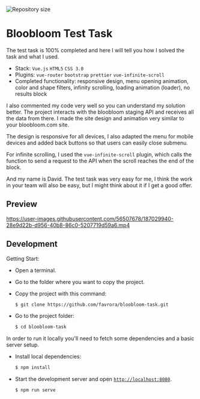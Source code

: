 <p align="left">
    <img alt="Repository size" src="https://img.shields.io/github/repo-size/favrora/bloobloom-task?color=blue">
</p>


# Bloobloom Test Task

The test task is 100% completed and here I will tell you how I solved the task and what I used.

* Stack: `Vue.js` `HTML5` `CSS 3.0`
* Plugins: `vue-router` `bootstrap` `prettier`  `vue-infinite-scroll`
* Completed functionality: responsive design, menu opening animation, color and shape filters, infinity scrolling, loading animation (loader), no results block

I also commented my code very well so you can understand my solution better. The project interacts with the bloobloom staging API and receives all the data from there. I made the site design and animation very similar to your bloobloom.com site.

The design is responsive for all devices, I also adapted the menu for mobile devices and added back buttons so that users can easily close submenu.

For infinite scrolling, I used the `vue-infinite-scroll` plugin, which calls the function to send a request to the API when the scroll reaches the end of the block.

And my name is David. The test task was very easy for me, I think the work in your team will also be easy, but I might think about it if I get a good offer.

## Preview

https://user-images.githubusercontent.com/56507678/187029940-28e9d22b-d956-40b8-86c0-5207719d59a6.mp4


## Development

Getting Start:
* Open a terminal. 
* Go to the folder where you want to copy the project. 
* Copy the project with this command:

    ```sh
    $ git clone https://github.com/favrora/bloobloom-task.git
    ```

* Go to the project folder:

    ```sh
    $ cd bloobloom-task
    ```

In order to run it locally you'll need to fetch some dependencies and a basic server setup.

* Install local dependencies:

    ```sh
    $ npm install
    ```

* Start the development server and open [`http://localhost:8080`](http://localhost:8080).

    ```sh
    $ npm run serve
    ```
